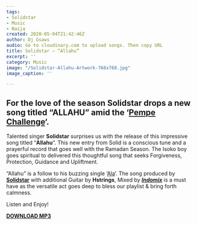 ```yaml
---
tags:
- Solidstar
- Music
- Naija
created: 2020-05-04T21:42:46Z
author: Dj Gsaws
audio: Go to cloudinary.com to upload songs. Then copy URL
title: Solidstar – “Allahu”
excerpt: ''
category: Music
image: "/Solidstar-Allahu-Artwork-768x768.jpg"
image_caption: ''

---
```

## For the love of the season Solidstar drops a new song titled “ALLAHU” amid the ‘[Pempe Challenge](https://tooxclusive.com/solidstar-pempe-challenge-participate-win-100k/)‘.

Talented singer **Solidstar** surprises us with the release of this impressive song titled “**Allahu**“. This new entry from Solid is a conscious tune and a prayerful record that goes well with the Ramadan Season. The Isoko boy goes spiritual to delivered this thoughtful song that seeks Forgiveness, Protection, Guidance and Upliftment.

“Allahu” is a follow to his buzzing single ‘[Ala](https://tooxclusive.com/solidstar-ala/)‘. The song produced by [**Solidstar**](https://www.instagram.com/officialsolidstar/) with additional Guitar by **Hstrings**, Mixed by [**_Indomix_**](https://www.instagram.com/indomixng/) is a must have as the versatile act goes deep to bless our playlist & bring forth calmness.

Listen and Enjoy!

[**DOWNLOAD MP3**](https://tooxclusive.com/wp-content/uploads/2020/05/Solidstar-Allahu.mp3)